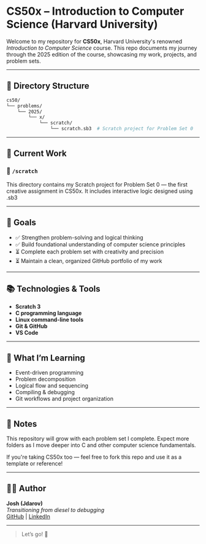 # CS50x – Introduction to Computer Science (Harvard University)

Welcome to my repository for **CS50x**, Harvard University's renowned *Introduction to Computer Science* course. This repo documents my journey through the 2025 edition of the course, showcasing my work, projects, and problem sets.

---

## 📁 Directory Structure

```bash
cs50/
└── problems/
    └── 2025/
        └── x/
            └── scratch/
                └── scratch.sb3  # Scratch project for Problem Set 0
```

---

## 🚧 Current Work

### 🔹 `/scratch`
This directory contains my Scratch project for Problem Set 0 — the first creative assignment in CS50x. It includes interactive logic designed using .sb3

---

## 🎯 Goals

- ✅ Strengthen problem-solving and logical thinking  
- ✅ Build foundational understanding of computer science principles  
- ⏳ Complete each problem set with creativity and precision  
- ⏳ Maintain a clean, organized GitHub portfolio of my work  

---

## 📚 Technologies & Tools

- **Scratch 3**  
- **C programming language**
- **Linux command-line tools**  
- **Git & GitHub**  
- **VS Code**

---

## 🧠 What I’m Learning

- Event-driven programming 
- Problem decomposition  
- Logical flow and sequencing  
- Compiling & debugging
- Git workflows and project organization  

---

## 📌 Notes

This repository will grow with each problem set I complete. Expect more folders as I move deeper into C and other computer science fundamentals.

If you're taking CS50x too — feel free to fork this repo and use it as a template or reference!

---

## 🧑‍💻 Author

**Josh (Jdarov)**  
_Transitioning from diesel to debugging_  
[GitHub](https://github.com/jdarov) | [LinkedIn](https://www.linkedin.com/in/joshua-darovitz/)

---

> Let’s go! 💪
